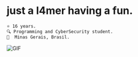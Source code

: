 
#                                                                    just a l4mer having a fun.



```diff
⭐ 16 years.
🔍 Programming and CyberSecurity student.
📍  Minas Gerais, Brasil.
```

<img align="center" alt="GIF" src="https://media.discordapp.net/attachments/804868761060245574/811301961449603112/unknown.png"/>











 
